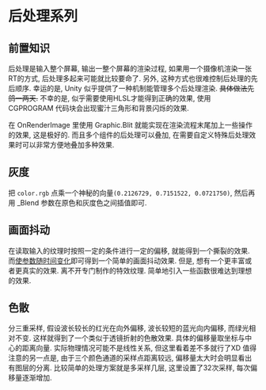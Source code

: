 # 后处理系列
## 前置知识
后处理是输入整个屏幕, 输出一整个屏幕的渲染过程, 如果用一个摄像机渲染一张RT的方式, 后处理多起来可能就比较要命了. 另外, 这种方式也很难控制后处理的先后顺序.
幸运的是, Unity 似乎提供了一种机制能管理多个后处理渲染. ~~具体做法先鸽一两天.~~ 不幸的是, 似乎需要使用HLSL才能得到正确的效果, 使用 CGPROGRAM 代码块会出现蜜汁三角形和背景闪烁的效果. 

在 OnRenderImage 里使用 Graphic.Blit 就能实现在渲染流程末尾加上一些操作的效果, 这是极好的. 而且多个组件的后处理可以叠加, 在需要自定义特殊后处理效果时可以非常方便地叠加多种效果.

## 灰度

把 `color.rgb` 点乘一个神秘的向量`(0.2126729, 0.7151522, 0.0721750)`, 然后再用 _Blend 参数在原色和灰度色之间插值即可.


## 画面抖动
在读取输入的纹理时按照一定的条件进行一定的偏移, 就能得到一个撕裂的效果. 而[使参数随时间变化](Jitter/Jitter_Mono.cs)即可得到一个简单的画面抖动效果. 但是, 想有一个更丰富或者更真实的效果. 离不开专门制作的特效纹理. 简单地引入一些函数很难达到理想的效果.

## 色散
分三重采样, 假设波长较长的红光在向外偏移, 波长较短的蓝光向内偏移, 而绿光相对不变. 这样就得到了一个类似于透镜折射的色散效果. 具体的偏移量取坐标与中心的距离向量. 实际物理情况可能不是线性关系, 但这里看着差不多就行了XD
值得注意的另一点是, 由于三个颜色通道的采样点距离较远, 偏移量太大时会明显看出有图层的分离. 比较简单的处理方案就是多采样几层, 这里设置了32次采样, 每次偏移量逐渐增加.

